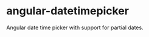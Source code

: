 angular-datetimepicker
======================

Angular date time picker with support for partial dates.
